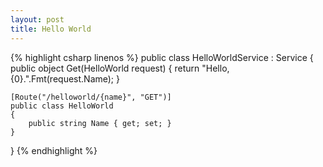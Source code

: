 ```yaml
---
layout: post
title: Hello World
---
```

{% highlight csharp linenos %}
public class HelloWorldService : Service
{
    public object Get(HelloWorld request)
    {
        return "Hello, {0}.".Fmt(request.Name);
    }
    
    [Route("/helloworld/{name}", "GET")]
    public class HelloWorld
    {
        public string Name { get; set; }
    }
}
{% endhighlight %}
